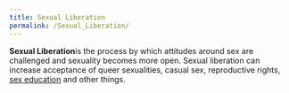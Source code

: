 ```yaml
---
title: Sexual Liberation
permalink: /Sexual_Liberation/
---
```


**Sexual Liberation**is the process by which attitudes around sex are
challenged and sexuality becomes more open. Sexual liberation can
increase acceptance of queer sexualities, casual sex, reproductive
rights, [sex education](Sex_Education.md "wikilink") and other things.